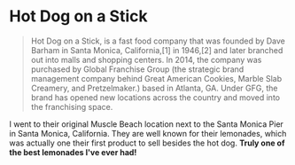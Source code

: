 # Hot Dog on a Stick
>Hot Dog on a Stick, is a fast food company that was founded by Dave Barham in Santa Monica, California,[1] in 1946,[2] and later branched out into malls and shopping centers. In 2014, the company was purchased by Global Franchise Group (the strategic brand management company behind Great American Cookies, Marble Slab Creamery, and Pretzelmaker.) based in Atlanta, GA. Under GFG, the brand has opened new locations across the country and moved into the franchising space.

I went to their original Muscle Beach location next to the Santa Monica Pier in Santa Monica, California. They are well known for their lemonades, which was actually one their first product to sell besides the hot dog.
**Truly one of the best lemonades I've ever had!**
